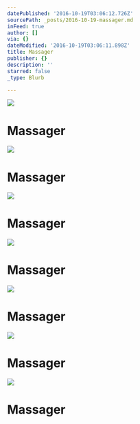 ```yaml
---
datePublished: '2016-10-19T03:06:12.726Z'
sourcePath: _posts/2016-10-19-massager.md
inFeed: true
author: []
via: {}
dateModified: '2016-10-19T03:06:11.898Z'
title: Massager
publisher: {}
description: ''
starred: false
_type: Blurb

---
```

![](https://the-grid-user-content.s3-us-west-2.amazonaws.com/f2c9a391-e1ac-4d8a-83da-0cc6cbfb25a1.jpg)

# Massager
![](https://the-grid-user-content.s3-us-west-2.amazonaws.com/fc0f74f0-dd80-4edd-831c-a25218fd6a72.jpg)

# Massager
![](https://the-grid-user-content.s3-us-west-2.amazonaws.com/30e4bac2-66a3-4676-a82c-5e3f2eef8137.jpg)

# Massager
![](https://the-grid-user-content.s3-us-west-2.amazonaws.com/9df1d09b-bdb0-4389-bea9-1cdc5d662811.jpg)

# Massager
![](https://the-grid-user-content.s3-us-west-2.amazonaws.com/42adaadf-d22c-48ce-9259-a393c00bf801.jpg)

# Massager
![](https://the-grid-user-content.s3-us-west-2.amazonaws.com/2542c0b3-5ff9-492b-8ce0-f1a0d02cbc97.jpg)

# Massager
![](https://the-grid-user-content.s3-us-west-2.amazonaws.com/284f3147-4969-4a4b-96af-a0002f9fe2f1.jpg)

# Massager